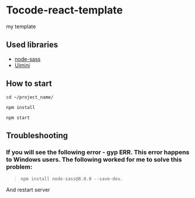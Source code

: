 # Tocode-react-template
my template
## Used libraries
- [node-sass](https://github.com/sass/sass) 
- [Uimini](https://github.com/uimini/uimini)

## How to start

`cd ~/project_name/`

`npm install`

`npm start`

## Troubleshooting

### If you will see the following error - gyp ERR. This error happens to Windows users. The following worked for me to solve this problem: 
> `npm install node-sass@8.0.0 --save-dev.`

And restart server


